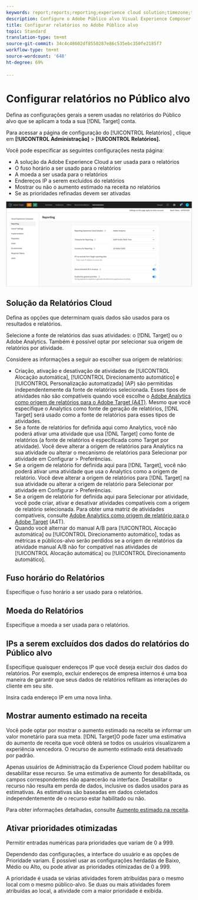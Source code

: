```yaml
---
keywords: report;reports;reporting;experience cloud solution;timezone;time zone;currency;exclude IPs;estimated lift in revenue;revenue;lift in revenue;fine-grained priorities;fine-grained
description: Configure o Adobe Público alvo Visual Experience Composer (VEC) especificando suas configurações gerais, configuração do visor móvel e seletores de CSS.
title: Configurar relatórios no Adobe Público alvo
topic: Standard
translation-type: tm+mt
source-git-commit: 34c4c48602df8550287e86c535ebc350fe2185f7
workflow-type: tm+mt
source-wordcount: '648'
ht-degree: 69%

---
```



# Configurar relatórios no Público alvo

Defina as configurações gerais a serem usadas no relatórios do Público alvo que se aplicam a toda a sua [!DNL Target] conta.

Para acessar a página de configuração do [!UICONTROL Relatórios] , clique em **[!UICONTROL Administração]** > **[!UICONTROL Relatórios].**

Você pode especificar as seguintes configurações nesta página:

* A solução da Adobe Experience Cloud a ser usada para o relatórios
* O fuso horário a ser usado para o relatórios
* A moeda a ser usada para o relatórios
* Endereços IP a serem excluídos do relatórios
* Mostrar ou não o aumento estimado na receita no relatórios
* Se as prioridades refinadas devem ser ativadas

![página Relatórios](/help/administrating-target/assets/reporting.png)

## Solução da Relatórios Cloud

Defina as opções que determinam quais dados são usados para os resultados e relatórios.

Selecione a fonte de relatórios das suas atividades: o [!DNL Target] ou o Adobe Analytics. Também é possível optar por selecionar sua origem de relatórios por atividade.

Considere as informações a seguir ao escolher sua origem de relatórios:

* Criação, ativação e desativação de atividades de [!UICONTROL Alocação automática], [!UICONTROL Direcionamento automático] e [!UICONTROL Personalização automatizada] (AP) são permitidas independentemente da fonte de relatórios selecionada. Esses tipos de atividades não são compatíveis quando você escolhe o [Adobe Analytics como origem de relatórios para o Adobe Target (A4T)](/help/c-integrating-target-with-mac/a4t/a4t.md). Mesmo que você especifique o Analytics como fonte de geração de relatórios, [!DNL Target] será usado como a fonte de relatórios para esses tipos de atividades.
* Se a fonte de relatórios for definida aqui como Analytics, você não poderá ativar uma atividade que usa [!DNL Target] como fonte de relatórios (a fonte de relatórios é especificada como Target por atividade). Você deve alterar a origem de relatórios para Analytics na sua atividade ou alterar o mecanismo de relatórios para Selecionar por atividade em Configurar > Preferências.
* Se a origem de relatório for definida aqui para [!DNL Target], você não poderá ativar uma atividade que usa o Analytics como a origem de relatório. Você deve alterar a origem de relatórios para [!DNL Target] na sua atividade ou alterar a origem de relatório para Selecionar por atividade em Configurar > Preferências.
* Se a origem de relatório for definida aqui para Selecionar por atividade, você pode criar, ativar e desativar atividades compatíveis com a origem de relatório selecionada. Para obter uma matriz de atividades compatíveis, consulte [Adobe Analytics como origem de relatório para o Adobe Target](/help/c-integrating-target-with-mac/a4t/a4t.md) (A4T).
* Quando você alternar do manual A/B para [!UICONTROL Alocação automática] ou [!UICONTROL Direcionamento automático], todas as métricas e públicos-alvo serão perdidos se a origem de relatórios da atividade manual A/B não for compatível nas atividades de [!UICONTROL Alocação automática] ou [!UICONTROL Direcionamento automático].

## Fuso horário do Relatórios

Especifique o fuso horário a ser usado para o relatórios.

## Moeda do Relatórios

Especifique a moeda a ser usada para o relatórios.

## IPs a serem excluídos dos dados do relatórios do Público alvo

Especifique quaisquer endereços IP que você deseja excluir dos dados do relatórios. Por exemplo, excluir endereços de empresa internos é uma boa maneira de garantir que seus dados de relatórios reflitam as interações do cliente em seu site.

Insira cada endereço IP em uma nova linha.

## Mostrar aumento estimado na receita

Você pode optar por mostrar o aumento estimado na receita se informar um valor monetário para sua meta. [!DNL Target]O pode fazer uma estimativa do aumento de receita que você obterá se todos os usuários visualizarem a experiência vencedora. O recurso de aumento estimado está desativado por padrão.

Apenas usuários de Administração da Experience Cloud podem habilitar ou desabilitar esse recurso. Se uma estimativa de aumento for desabilitada, os campos correspondentes não aparecerão na interface. Desabilitar o recurso não resulta em perda de dados, inclusive os dados usados para as estimativas. As estimativas são baseadas em dados coletados independentemente de o recurso estar habilitado ou não.

Para obter informações detalhadas, consulte [Aumento estimado na receita](/help/administrating-target/r-target-account-preferences/estimating-lift-in-revenue.md).

## Ativar prioridades otimizadas

Permitir entradas numéricas para prioridades que variam de 0 a 999.

Dependendo das configurações, a interface do usuário e as opções de Prioridade variam. É possível usar as configurações herdadas de Baixo, Médio ou Alto, ou pode ativar as prioridades otimizadas de 0 a 999.

A prioridade é usada se várias atividades forem atribuídas para o mesmo local com o mesmo público-alvo. Se duas ou mais atividades forem atribuídas ao local, a atividade com a maior prioridade é exibida.
